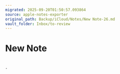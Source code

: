 ```yaml
---
migrated: 2025-09-20T01:50:57.093864
source: apple-notes-exporter
original_path: Backup/iCloud/Notes/New Note-26.md
vault_folder: Inbox/to-review
---
```

# New Note

# 

	- 

